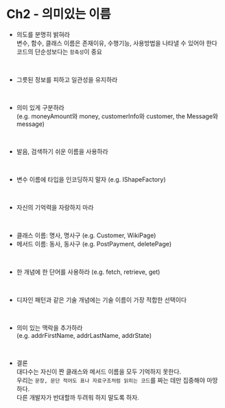 # Ch2 - 의미있는 이름

- 의도를 분명히 밝혀라  
변수, 함수, 클래스 이름은 존재이유, 수행기능, 사용방법을 나타낼 수 있어야 한다  
코드의 단순성보다는 `함축성`이 중요  
<br>

- 그릇된 정보를 피하고 일관성을 유지하라  
<br>

- 의미 있게 구분하라  
(e.g. moneyAmount와 money, customerInfo와 customer, the Message와 message)  
<br>

- 발음, 검색하기 쉬운 이름을 사용하라  
<br>

- 변수 이름에 타입을 인코딩하지 말자 (e.g. IShapeFactory)  
<br>

- 자신의 기억력을 자랑하지 마라  
<br>

- 클래스 이름: 명사, 명사구 (e.g. Customer, WikiPage)  
- 메서드 이름: 동사, 동사구 (e.g. PostPayment, deletePage)  
<br>

- 한 개념에 한 단어를 사용하라 (e.g. fetch, retrieve, get)  
<br>

- 디자인 패턴과 같은 기술 개념에는 기술 이름이 가장 적합한 선택이다  
<br>

- 의미 있는 맥락을 추가하라  
(e.g. addrFirstName, addrLastName, addrState)  
<br>

- 결론  
대다수는 자신이 짠 클래스와 메서드 이름을 모두 기억하지 못한다.  
우리는 `문장, 문단 적어도 표나 자료구조처럼 읽히는 코드`를 짜는 데만 집중해야 마땅하다.  
다른 개발자가 반대할까 두려워 하지 말도록 하자.